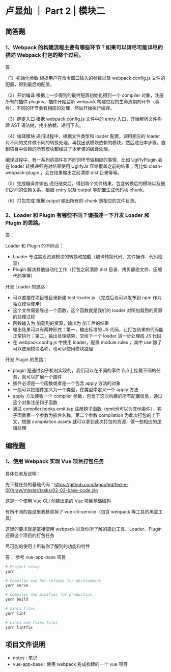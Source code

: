 # 卢显灿 ｜ Part 2 | 模块二

## 简答题

### 1、Webpack 的构建流程主要有哪些环节？如果可以请尽可能详尽的描述 Webpack 打包的整个过程。

答：

（1）初始化参数
根据用户在命令窗口输入的参数以及 webpack.config.js 文件的配置，得到最后的配置。

（2）开始编译
根据上一步得到的最终配置初始化得到一个 compiler 对象，注册所有的插件 plugins，插件开始监听 webpack 构建过程的生命周期的环节（事件），不同的环节会有相应的处理，然后开始执行编译。

（3）确定入口
根据 webpack.config.js 文件中的 entry 入口，开始解析文件构建 AST 语法树，找出依赖，递归下去。

（4）编译模块
递归过程中，根据文件类型和 loader 配置，调用相应的 loader 对不同的文件做不同的转换处理，再找出该模块依赖的模块，然后递归本步骤，直到项目中依赖的所有模块都经过了本步骤的编译处理。

编译过程中，有一系列的插件在不同的环节做相应的事情，比如 UglifyPlugin 会在 loader 转换递归完对结果使用 UglifyJs 压缩覆盖之前的结果；再比如 clean-webpack-plugin ，会在结果输出之前清除 dist 目录等等。

（5）完成编译并输出
递归结束后，得到每个文件结果，包含转换后的模块以及他们之间的依赖关系，根据 entry 以及 output 等配置生成代码块 chunk。

（6）打包完成
根据 output 输出所有的 chunk 到相应的文件目录。


### 2、Loader 和 Plugin 有哪些不同？请描述一下开发 Loader 和 Plugin 的思路。

答：

Loader 和 Plugin 的不同点：
- Loader 专注实现资源模块的转换和加载（编译转换代码、文件操作、代码检查）
- Plugin 解决其他自动化工作（打包之前清除 dist 目录、拷贝静态文件、压缩代码等等）

开发 Loader 的思路：
- 可以直接在项目根目录新建 test-loader.js （完成后也可以发布到 npm 作为独立模块使用）
- 这个文件需要导出一个函数，这个函数就是我们的 loader 对所加载到的资源的处理过程
- 函数输入为 加载到的资源，输出为 加工后的结果
- 输出结果可以有两种形式：第一，输出标准的 JS 代码，让打包结果的代码能正常执行；第二，输出处理结果，交给下一个 loader 进一步处理成 JS 代码
- 在 webpack.config.js 中使用 loader，配置 module.rules ，其中 use 除了可以使用模块名称，也可以使用模块路径

开发 Plugin 的思路：
- plugin 是通过钩子机制实现的，我们可以在不同的事件节点上挂载不同的任务，就可以扩展一个插件
- 插件必须是一个函数或者是一个包含 apply 方法的对象
- 一般可以把插件定义为一个类型，在类型中定义一个 apply 方法
- apply 方法接收一个 compiler 参数，包含了这次构建的所有配置信息，通过这个对象注册钩子函数
- 通过 compiler.hooks.emit.tap 注册钩子函数（emit也可以为其他事件），钩子函数第一个参数为插件名称，第二个参数 compilation 为此次打包的上下文，根据 compilation.assets 就可以拿到此次打包的资源，做一些相应的逻辑处理


## 编程题

### 1、使用 Webpack 实现 Vue 项目打包任务
具体任务及说明：

先下载任务的基础代码：https://github.com/lagoufed/fed-e-001/raw/master/tasks/02-02-base-code.zip

这是一个使用 Vue CLI 创建出来的 Vue 项目基础结构

有所不同的是这里我移除掉了 vue-cli-service（包含 webpack 等工具的黑盒工具）

这里的要求就是直接使用 webpack 以及你所了解的周边工具、Loader、Plugin 还原这个项目的打包任务

尽可能的使用上所有你了解到的功能和特性

答：
参考 vue-app-base 项目

``` bash
# Project setup
yarn

# Compiles and hot-reloads for development
yarn serve

# Compiles and minifies for production
yarn build

# Lints files
yarn lint

# Lints and fixes files
yarn lintfix
```


## 项目文件说明

- notes : 笔记
- vue-app-base : 使用 webpack 完成构建的一个 vue 项目

